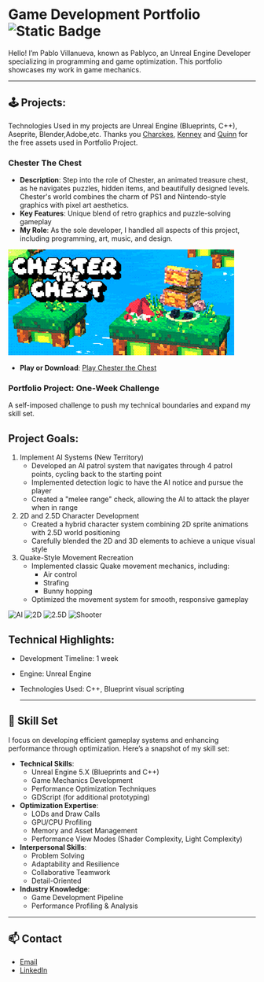 # Game Development Portfolio ![Static Badge](https://img.shields.io/badge/60fps%20-%2016.66ms%20%F0%9F%9A%80-green?logo=Unreal%20Engine&logoColor=white)

Hello! I’m Pablo Villanueva, known as Pablyco, an Unreal Engine Developer specializing in programming and game optimization. This portfolio showcases my work in game mechanics. 

---
## 🕹️ Projects:

Technologies Used in my projects are Unreal Engine (Blueprints, C++), Aseprite, Blender,Adobe,etc.
Thanks you [Charckes](https://sketchfab.com/charlesmoch),  [Kenney](https://kenney.nl/) and [Quinn](https://quin-n.itch.io/) for the free assets used in Portfolio Project.
### Chester The Chest

- **Description**: Step into the role of Chester, an animated treasure chest, as he navigates puzzles, hidden items, and beautifully designed levels. Chester's world combines the charm of PS1 and Nintendo-style graphics with pixel art aesthetics.
- **Key Features**: Unique blend of retro graphics and puzzle-solving gameplay
- **My Role**: As the sole developer, I handled all aspects of this project, including programming, art, music, and design.

![Chester](https://github.com/Pablyco/GameOptimizerPortfolio/blob/main/Images/Library_header.png?raw=true)

- **Play or Download**: [Play Chester the Chest](https://store.steampowered.com/app/2506390/Chester_The_Chest/)

### Portfolio Project: One-Week Challenge

A self-imposed challenge to push my technical boundaries and expand my skill set.
## Project Goals:
1. Implement AI Systems (New Territory)
    - Developed an AI patrol system that navigates through 4 patrol points, cycling back to the starting point
    - Implemented detection logic to have the AI notice and pursue the player
    - Created a "melee range" check, allowing the AI to attack the player when in range
2. 2D and 2.5D Character Development
    - Created a hybrid character system combining 2D sprite animations with 2.5D world positioning
    - Carefully blended the 2D and 3D elements to achieve a unique visual style
3. Quake-Style Movement Recreation
    - Implemented classic Quake movement mechanics, including:
        - Air control
        - Strafing
        - Bunny hopping
    - Optimized the movement system for smooth, responsive gameplay

![AI](https://github.com/Pablyco/UnrealEnginePortfolio/blob/main/Images/Library_header_AI.png?raw=true)
![2D](https://github.com/Pablyco/UnrealEnginePortfolio/blob/main/Images/Library_header_2D.png?raw=true)
![2.5D](https://github.com/Pablyco/UnrealEnginePortfolio/blob/main/Images/Library_header_2.5D.png?raw=true)
![Shooter](https://github.com/Pablyco/UnrealEnginePortfolio/blob/main/Images/Library_header_Quake.png?raw=true)
## Technical Highlights:

- Development Timeline: 1 week
- Engine: Unreal Engine
- Technologies Used: C++, Blueprint visual scripting

  ---
## 💼 Skill Set

I focus on developing efficient gameplay systems and enhancing performance through optimization. Here’s a snapshot of my skill set:

- **Technical Skills**:
    - Unreal Engine 5.X (Blueprints and C++)
    - Game Mechanics Development
    - Performance Optimization Techniques
    - GDScript (for additional prototyping)
- **Optimization Expertise**:
    - LODs and Draw Calls
    - GPU/CPU Profiling
    - Memory and Asset Management
    - Performance View Modes (Shader Complexity, Light Complexity)
- **Interpersonal Skills**:
    - Problem Solving
    - Adaptability and Resilience
    - Collaborative Teamwork
    - Detail-Oriented
- **Industry Knowledge**:
    - Game Development Pipeline
    - Performance Profiling & Analysis

---

## 📫 Contact
- [Email](pablycogamedev@gmail.com)
- [LinkedIn](https://www.linkedin.com/in/pablo-villanueva-3157491b4/)